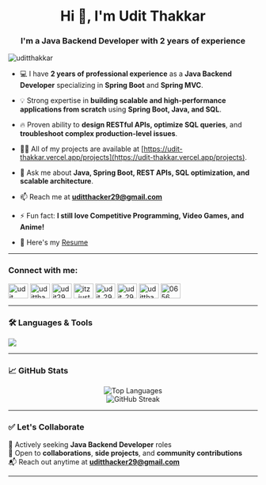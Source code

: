<h1 align="center">Hi 👋, I'm Udit Thakkar</h1>
<h3 align="center">I'm a Java Backend Developer with 2 years of experience</h3>

<p align="left"> <img src="https://komarev.com/ghpvc/?username=uditthakkar&label=Profile%20views&color=0e75b6&style=flat" alt="uditthakkar" /> </p>

- 💻 I have **2 years of professional experience** as a **Java Backend Developer** specializing in **Spring Boot** and **Spring MVC**.

- 💡 Strong expertise in **building scalable and high-performance applications from scratch** using **Spring Boot, Java, and SQL**.

- 🔥 Proven ability to **design RESTful APIs, optimize SQL queries**, and **troubleshoot complex production-level issues**.

- 👨‍💻 All of my projects are available at [https://udit-thakkar.vercel.app/projects](https://udit-thakkar.vercel.app/projects).

- 💬 Ask me about **Java, Spring Boot, REST APIs, SQL optimization, and scalable architecture**.

- 📫 Reach me at **uditthacker29@gmail.com**

- ⚡ Fun fact: **I still love Competitive Programming, Video Games, and Anime!**

- 📝 Here's my <a href ="[https://drive.google.com/file/d/1rjCqSZWtYTa8AAwJmcTv4Mpa4dSHgSCf/view?usp=sharing](https://drive.google.com/file/d/19O0TBvBKxkS9rmx-EpwiuBK07T25kEgE/view?usp=sharing)">Resume</a>

---

<h3 align="left">Connect with me:</h3>
<p align="left">
<a href="https://linkedin.com/in/udit thacker" target="blank"><img align="center" src="https://raw.githubusercontent.com/rahuldkjain/github-profile-readme-generator/master/src/images/icons/Social/linked-in-alt.svg" alt="udit thacker" height="30" width="40" /></a>
<a href="https://kaggle.com/uditthacker" target="blank"><img align="center" src="https://raw.githubusercontent.com/rahuldkjain/github-profile-readme-generator/master/src/images/icons/Social/kaggle.svg" alt="uditthacker" height="30" width="40" /></a>
<a href="https://instagram.com/udit29" target="blank"><img align="center" src="https://raw.githubusercontent.com/rahuldkjain/github-profile-readme-generator/master/src/images/icons/Social/instagram.svg" alt="udit29" height="30" width="40" /></a>
<a href="https://www.youtube.com/c/itz_just_bot" target="blank"><img align="center" src="https://raw.githubusercontent.com/rahuldkjain/github-profile-readme-generator/master/src/images/icons/Social/youtube.svg" alt="itz_just_bot" height="30" width="40" /></a>
<a href="https://www.codechef.com/users/udit_29" target="blank"><img align="center" src="https://cdn.jsdelivr.net/npm/simple-icons@3.1.0/icons/codechef.svg" alt="udit_29" height="30" width="40" /></a>
<a href="https://www.leetcode.com/udit_29" target="blank"><img align="center" src="https://raw.githubusercontent.com/rahuldkjain/github-profile-readme-generator/master/src/images/icons/Social/leet-code.svg" alt="udit_29" height="30" width="40" /></a>
<a href="https://auth.geeksforgeeks.org/user/uditthacker1921" target="blank"><img align="center" src="https://raw.githubusercontent.com/rahuldkjain/github-profile-readme-generator/master/src/images/icons/Social/geeks-for-geeks.svg" alt="uditthacker1921" height="30" width="40" /></a>
<a href="https://discord.gg/0656" target="blank"><img align="center" src="https://raw.githubusercontent.com/rahuldkjain/github-profile-readme-generator/master/src/images/icons/Social/discord.svg" alt="0656" height="30" width="40" /></a>
</p>

---

### 🛠️ Languages & Tools

<p align="left">
  <img src="https://skillicons.dev/icons?i=java,spring,mysql,postgres,docker,git,aws,python,javascript,vue" />
</p>

---

### 📈 GitHub Stats

<div align="center">
  <img src="https://github-readme-stats.vercel.app/api/top-langs/?username=uditthakkar&layout=compact&theme=github_dark" alt="Top Languages" />
  <br />
  <img src="https://github-readme-streak-stats.herokuapp.com/?user=uditthakkar&theme=github-dark" alt="GitHub Streak" />
</div>

---

### ✅ Let's Collaborate

💼 Actively seeking **Java Backend Developer** roles  
🤝 Open to **collaborations**, **side projects**, and **community contributions**  
📬 Reach out anytime at **uditthacker29@gmail.com**

---

